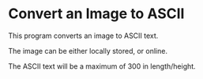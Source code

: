 # Convert an Image to ASCII
This program converts an image to ASCII text.

The image can be either locally stored, or online.

The ASCII text will be a maximum of 300 in length/height.
